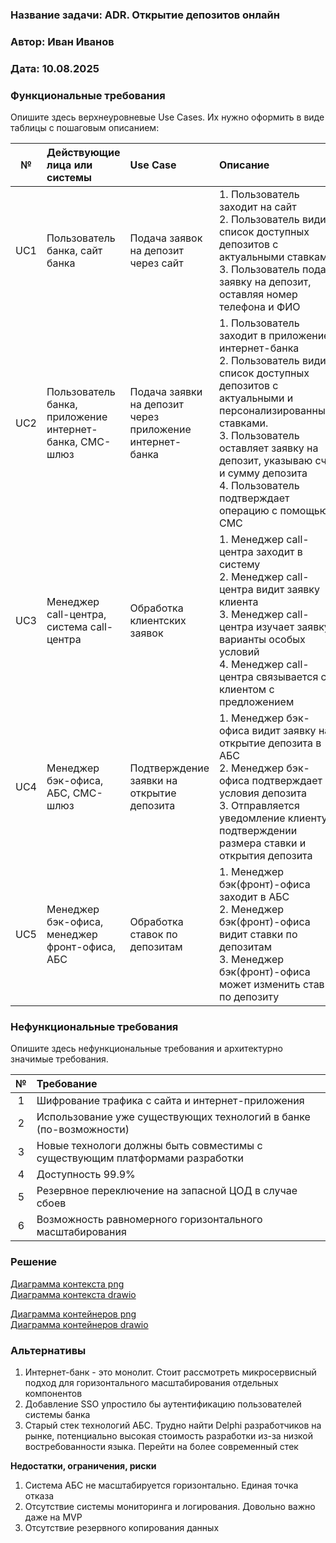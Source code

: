 ### <a name="_b7urdng99y53"></a>**Название задачи:** ADR. Открытие депозитов онлайн

### <a name="_hjk0fkfyohdk"></a>**Автор:** Иван Иванов

### <a name="_uanumrh8zrui"></a>**Дата:** 10.08.2025

### <a name="_3bfxc9a45514"></a>**Функциональные требования**

Опишите здесь верхнеуровневые Use Cases. Их нужно оформить в виде таблицы с пошаговым описанием:

| **№** | **Действующие лица или системы**                        | **Use Case**                                             | **Описание**                                                                                                                                                                                                                                                                                       |
|:-----:|:--------------------------------------------------------|:---------------------------------------------------------|:---------------------------------------------------------------------------------------------------------------------------------------------------------------------------------------------------------------------------------------------------------------------------------------------------|
|  UC1  | Пользователь банка, сайт банка                          | Подача заявок на депозит через сайт                      | 1. Пользователь заходит на сайт <br/> 2. Пользователь видит список доступных депозитов с актуальными ставками<br/>3. Пользователь подает заявку на депозит, оставляя номер телефона и ФИО                                                                                                          |                                                                                                                                               |
|  UC2  | Пользователь банка, приложение интернет-банка, СМС-шлюз | Подача заявки на депозит через приложение интернет-банка | 1. Пользователь заходит в приложение интернет-банка<br/> 2. Пользователь видит список доступных депозитов с актуальными и персонализированными ставками. <br/>3. Пользователь оставляет заявку на депозит, указываю счет и сумму депозита <br/>4. Пользователь подтверждает операцию с помощью СМС |
|  UC3  | Менеджер call-центра, система call-центра               | Обработка клиентских заявок                              | 1. Менеджер call-центра заходит в систему<br/>2. Менеджер call-центра видит заявку клиента<br/>3. Менеджер call-центра изучает заявку и варианты особых условий <br/> 4. Менеджер call-центра связывается с клиентом с предложением                                                                |
|  UC4  | Менеджер бэк-офиса, АБС, СМС-шлюз                       | Подтверждение заявки на открытие депозита                | 1. Менеджер бэк-офиса видит заявку на открытие депозита в АБС<br/>2. Менеджер бэк-офиса подтверждает условия депозита <br/>3. Отправляется уведомление клиенту о подтверждении размера ставки и открытия депозита                                                                                  |
|  UC5  | Менеджер бэк-офиса, менеджер фронт-офиса, АБС           | Обработка ставок по депозитам                            | 1. Менеджер бэк(фронт)-офиса заходит в АБС <br/> 2. Менеджер бэк(фронт)-офиса видит ставки по депозитам<br/>3. Менеджер бэк(фронт)-офиса может изменить ставку по депозиту                                                                                                                         |

### <a name="_u8xz25hbrgql"></a>**Нефункциональные требования**

Опишите здесь нефункциональные требования и архитектурно значимые требования.

| **№** | **Требование**                                                               |
|:-----:|:-----------------------------------------------------------------------------|
|   1   | Шифрование трафика с сайта и интернет-приложения                             |
|   2   | Использование уже существующих технологий в банке (по-возможности)           |
|   3   | Новые технологи должны быть совместимы с существующим платформами разработки |
|   4   | Доступность 99.9%                                                            |
|   5   | Резервное переключение на запасной ЦОД в случае сбоев                        |
|   6   | Возможность равномерного горизонтального масштабирования                     |

### <a name="_qmphm5d6rvi3"></a>**Решение**

[Диаграмма контекста png](https://github.com/Ferret56/architecture-standart/blob/sprint-9/Task3/adr_context.png)  
[Диаграмма контекста drawio](https://github.com/Ferret56/architecture-standart/blob/sprint-9/Task3/adr_context.drawio)  

[Диаграмма контейнеров png](https://github.com/Ferret56/architecture-standart/blob/sprint-9/Task3/adr_container.png)  
[Диаграмма контейнеров drawio](https://github.com/Ferret56/architecture-standart/blob/sprint-9/Task3/adr_container.drawio)

### <a name="_bjrr7veeh80c"></a>**Альтернативы**

1. Интернет-банк - это монолит. Стоит рассмотреть микросервисный подход для горизонтального масштабирования отдельных компонентов
2. Добавление SSO упростило бы аутентификацию пользователей системы банка
3. Старый стек технологий АБС. Трудно найти Delphi разработчиков на рынке, потенциально высокая стоимость разработки из-за низкой востребованности языка. Перейти на более современный стек

**Недостатки, ограничения, риски**
1. Система АБС не масштабируется горизонтально. Единая точка отказа
2. Отсутствие системы мониторинга и логирования. Довольно важно даже на MVP
3. Отсутствие резервного копирования данных

